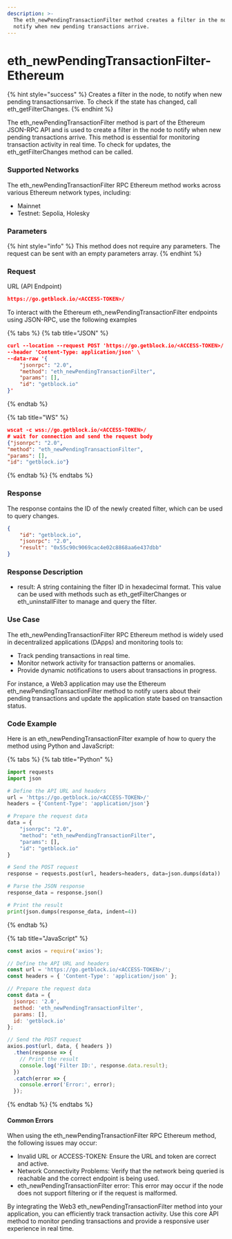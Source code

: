 ```yaml
---
description: >-
  The eth_newPendingTransactionFilter method creates a filter in the node to
  notify when new pending transactions arrive.
---
```


# eth\_newPendingTransactionFilter-Ethereum

{% hint style="success" %}
Creates a filter in the node, to notify when new pending transactionsarrive. To check if the state has changed, call eth\_getFilterChanges.
{% endhint %}

The eth\_newPendingTransactionFilter method is part of the Ethereum JSON-RPC API and is used to create a filter in the node to notify when new pending transactions arrive. This method is essential for monitoring transaction activity in real time. To check for updates, the eth\_getFilterChanges method can be called.

### Supported Networks

The eth\_newPendingTransactionFilter RPC Ethereum method works across various Ethereum network types, including:

* Mainnet
* Testnet: Sepolia, Holesky

### Parameters

{% hint style="info" %}
This method does not require any parameters. The request can be sent with an empty parameters array.
{% endhint %}

### Request

URL (API Endpoint)

```json
https://go.getblock.io/<ACCESS-TOKEN>/
```

To interact with the Ethereum eth\_newPendingTransactionFilter endpoints using JSON-RPC, use the following examples

{% tabs %}
{% tab title="JSON" %}
```json
curl --location --request POST 'https://go.getblock.io/<ACCESS-TOKEN>/' \
--header 'Content-Type: application/json' \
--data-raw '{
    "jsonrpc": "2.0",
    "method": "eth_newPendingTransactionFilter",
    "params": [],
    "id": "getblock.io"
}'
```
{% endtab %}

{% tab title="WS" %}
```json
wscat -c wss://go.getblock.io/<ACCESS-TOKEN>/ 
# wait for connection and send the request body 
{"jsonrpc": "2.0",
"method": "eth_newPendingTransactionFilter",
"params": [],
"id": "getblock.io"}
```
{% endtab %}
{% endtabs %}

### Response

The response contains the ID of the newly created filter, which can be used to query changes.

```json
{
    "id": "getblock.io",
    "jsonrpc": "2.0",
    "result": "0x55c90c9069cac4e02c8868aa6e437dbb"
}
```

### Response Description

* result: A string containing the filter ID in hexadecimal format. This value can be used with methods such as eth\_getFilterChanges or eth\_uninstallFilter to manage and query the filter.

### Use Case

The eth\_newPendingTransactionFilter RPC Ethereum method is widely used in decentralized applications (DApps) and monitoring tools to:

* Track pending transactions in real time.
* Monitor network activity for transaction patterns or anomalies.
* Provide dynamic notifications to users about transactions in progress.

For instance, a Web3 application may use the Ethereum eth\_newPendingTransactionFilter method to notify users about their pending transactions and update the application state based on transaction status.

### Code Example

Here is an eth\_newPendingTransactionFilter example of how to query the method using Python and JavaScript:

{% tabs %}
{% tab title="Python" %}
```python
import requests
import json

# Define the API URL and headers
url = 'https://go.getblock.io/<ACCESS-TOKEN>/'
headers = {'Content-Type': 'application/json'}

# Prepare the request data
data = {
    "jsonrpc": "2.0",
    "method": "eth_newPendingTransactionFilter",
    "params": [],
    "id": "getblock.io"
}

# Send the POST request
response = requests.post(url, headers=headers, data=json.dumps(data))

# Parse the JSON response
response_data = response.json()

# Print the result
print(json.dumps(response_data, indent=4))
```
{% endtab %}

{% tab title="JavaScript" %}
```javascript
const axios = require('axios');

// Define the API URL and headers
const url = 'https://go.getblock.io/<ACCESS-TOKEN>/';
const headers = { 'Content-Type': 'application/json' };

// Prepare the request data
const data = {
  jsonrpc: '2.0',
  method: 'eth_newPendingTransactionFilter',
  params: [],
  id: 'getblock.io'
};

// Send the POST request
axios.post(url, data, { headers })
  .then(response => {
    // Print the result
    console.log('Filter ID:', response.data.result);
  })
  .catch(error => {
    console.error('Error:', error);
  });
```
{% endtab %}
{% endtabs %}

#### Common Errors

When using the eth\_newPendingTransactionFilter RPC Ethereum method, the following issues may occur:

* Invalid URL or ACCESS-TOKEN: Ensure the URL and token are correct and active.
* Network Connectivity Problems: Verify that the network being queried is reachable and the correct endpoint is being used.
* eth\_newPendingTransactionFilter error: This error may occur if the node does not support filtering or if the request is malformed.

By integrating the Web3 eth\_newPendingTransactionFilter method into your application, you can efficiently track transaction activity. Use this core API method to monitor pending transactions and provide a responsive user experience in real time.

